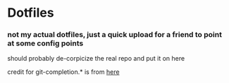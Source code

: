 # Dotfiles

### not my actual dotfiles, just a quick upload for a friend to point at some config points

should probably de-corpicize the real repo and put it on here


credit for git-completion.* is from [here](https://github.com/git/git/tree/master/contrib/completion)
